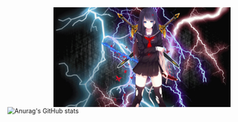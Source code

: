 <img align="right" alt="Coding" width="400" src="dcyab75-9ac13a29-d1c4-4807-a669-b94fe5c22a66.gif">

![Anurag's GitHub stats](https://github-readme-stats.vercel.app/api?username=slayywrld&show_icons=true&theme=radical)
